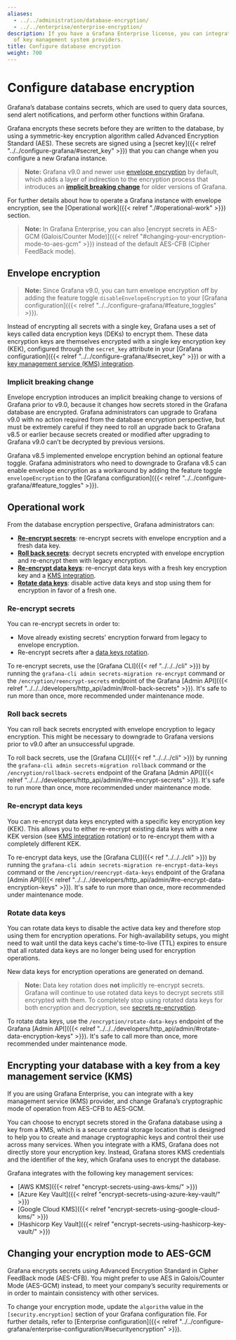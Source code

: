 ```yaml
---
aliases:
  - ../../administration/database-encryption/
  - ../../enterprise/enterprise-encryption/
description: If you have a Grafana Enterprise license, you can integrate with a variety
  of key management system providers.
title: Configure database encryption
weight: 700
---
```


# Configure database encryption

Grafana’s database contains secrets, which are used to query data sources, send alert notifications, and perform other functions within Grafana.

Grafana encrypts these secrets before they are written to the database, by using a symmetric-key encryption algorithm called Advanced Encryption Standard (AES). These secrets are signed using a [secret key]({{< relref "../../configure-grafana/#secret_key" >}}) that you can change when you configure a new Grafana instance.

> **Note:** Grafana v9.0 and newer use [envelope encryption](#envelope-encryption) by default, which adds a layer of indirection to the encryption process that introduces an [**implicit breaking change**](#implicit-breaking-change) for older versions of Grafana.

For further details about how to operate a Grafana instance with envelope encryption, see the [Operational work]({{< relref "./#operational-work" >}}) section.

> **Note:** In Grafana Enterprise, you can also [encrypt secrets in AES-GCM (Galois/Counter Mode)]({{< relref "#changing-your-encryption-mode-to-aes-gcm" >}}) instead of the default AES-CFB (Cipher FeedBack mode).

## Envelope encryption

> **Note:** Since Grafana v9.0, you can turn envelope encryption off by adding the feature toggle `disableEnvelopeEncryption` to your [Grafana configuration]({{< relref "../../configure-grafana/#feature_toggles" >}}).

Instead of encrypting all secrets with a single key, Grafana uses a set of keys called data encryption keys (DEKs) to encrypt them. These data encryption keys are themselves encrypted with a single key encryption key (KEK), configured through the `secret_key` attribute in your
[Grafana configuration]({{< relref "../../configure-grafana/#secret_key" >}}) or with a [key management service (KMS) integration](#kms-integration).

### Implicit breaking change

Envelope encryption introduces an implicit breaking change to versions of Grafana prior to v9.0, because it changes how secrets stored in the Grafana database are encrypted. Grafana administrators can upgrade to Grafana v9.0 with no action required from the database encryption perspective, but must be extremely careful if they need to roll an upgrade back to Grafana v8.5 or earlier because secrets created or modified after upgrading to Grafana v9.0 can’t be decrypted by previous versions.

Grafana v8.5 implemented envelope encryption behind an optional feature toggle. Grafana administrators who need to downgrade to Grafana v8.5 can enable envelope encryption as a workaround by adding the feature toggle `envelopeEncryption` to the [Grafana configuration]({{< relref "../../configure-grafana/#feature_toggles" >}}).

## Operational work

From the database encryption perspective, Grafana administrators can:

- [**Re-encrypt secrets**](#re-encrypt-secrets): re-encrypt secrets with envelope encryption and a fresh data key.
- [**Roll back secrets**](#roll-back-secrets): decrypt secrets encrypted with envelope encryption and re-encrypt them with legacy encryption.
- [**Re-encrypt data keys**](#re-encrypt-data-keys): re-encrypt data keys with a fresh key encryption key and a [KMS integration](#kms-integration).
- [**Rotate data keys**](#rotate-data-keys): disable active data keys and stop using them for encryption in favor of a fresh one.

### Re-encrypt secrets

You can re-encrypt secrets in order to:

- Move already existing secrets' encryption forward from legacy to envelope encryption.
- Re-encrypt secrets after a [data keys rotation](#rotate-data-keys).

To re-encrypt secrets, use the [Grafana CLI]({{< ref "../../../cli" >}}) by running the `grafana-cli admin secrets-migration re-encrypt` command or the `/encryption/reencrypt-secrets` endpoint of the Grafana [Admin API]({{< relref "../../../developers/http_api/admin/#roll-back-secrets" >}}). It's safe to run more than once, more recommended under maintenance mode.

### Roll back secrets

You can roll back secrets encrypted with envelope encryption to legacy encryption. This might be necessary to downgrade to Grafana versions prior to v9.0 after an unsuccessful upgrade.

To roll back secrets, use the [Grafana CLI]({{< ref "../../../cli" >}}) by running the `grafana-cli admin secrets-migration rollback` command or the `/encryption/rollback-secrets` endpoint of the Grafana [Admin API]({{< relref "../../../developers/http_api/admin/#re-encrypt-secrets" >}}). It's safe to run more than once, more recommended under maintenance mode.

### Re-encrypt data keys

You can re-encrypt data keys encrypted with a specific key encryption key (KEK). This allows you to either re-encrypt existing data keys with a new KEK version (see [KMS integration](#kms-integration) rotation) or to re-encrypt them with a completely different KEK.

To re-encrypt data keys, use the [Grafana CLI]({{< ref "../../../cli" >}}) by running the `grafana-cli admin secrets-migration re-encrypt-data-keys` command or the `/encryption/reencrypt-data-keys` endpoint of the Grafana [Admin API]({{< relref "../../../developers/http_api/admin/#re-encrypt-data-encryption-keys" >}}). It's safe to run more than once, more recommended under maintenance mode.

### Rotate data keys

You can rotate data keys to disable the active data key and therefore stop using them for encryption operations. For high-availability setups, you might need to wait until the data keys cache's time-to-live (TTL) expires to ensure that all rotated data keys are no longer being used for encryption operations.

New data keys for encryption operations are generated on demand.

> **Note:** Data key rotation does **not** implicitly re-encrypt secrets. Grafana will continue to use rotated data keys to decrypt
> secrets still encrypted with them. To completely stop using
> rotated data keys for both encryption and decryption, see [secrets re-encryption](#re-encrypt-secrets).

To rotate data keys, use the `/encryption/rotate-data-keys` endpoint of the Grafana [Admin API]({{< relref "../../../developers/http_api/admin/#rotate-data-encryption-keys" >}}). It's safe to call more than once, more recommended under maintenance mode.

## Encrypting your database with a key from a key management service (KMS)

If you are using Grafana Enterprise, you can integrate with a key management service (KMS) provider, and change Grafana’s cryptographic mode of operation from AES-CFB to AES-GCM.

You can choose to encrypt secrets stored in the Grafana database using a key from a KMS, which is a secure central storage location that is designed to help you to create and manage cryptographic keys and control their use across many services. When you integrate with a KMS, Grafana does not directly store your encryption key. Instead, Grafana stores KMS credentials and the identifier of the key, which Grafana uses to encrypt the database.

Grafana integrates with the following key management services:

- [AWS KMS]({{< relref "encrypt-secrets-using-aws-kms/" >}})
- [Azure Key Vault]({{< relref "encrypt-secrets-using-azure-key-vault/" >}})
- [Google Cloud KMS]({{< relref "encrypt-secrets-using-google-cloud-kms/" >}})
- [Hashicorp Key Vault]({{< relref "encrypt-secrets-using-hashicorp-key-vault/" >}})

## Changing your encryption mode to AES-GCM

Grafana encrypts secrets using Advanced Encryption Standard in Cipher FeedBack mode (AES-CFB). You might prefer to use AES in Galois/Counter Mode (AES-GCM) instead, to meet your company’s security requirements or in order to maintain consistency with other services.

To change your encryption mode, update the `algorithm` value in the `[security.encryption]` section of your Grafana configuration file. For further details, refer to [Enterprise configuration]({{< relref "../../configure-grafana/enterprise-configuration/#securityencryption" >}}).
